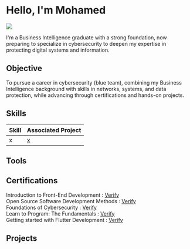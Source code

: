 # Hello, I'm Mohamed
<a href="https://linkedin.com/in/massous-med/"><img src="https://img.shields.io/badge/-LinkedIn-0072b1?&style=for-the-badge&logo=linkedin&logoColor=white" /></a>

I'm a Business Intelligence graduate with a strong foundation, now preparing to specialize in cybersecurity to deepen my expertise in protecting digital systems and information.

## Objective
To pursue a career in cybersecurity (blue team), combining my Business Intelligence background with skills in networks, systems, and data protection, while advancing through certifications and hands-on projects.

## Skills


| Skill                                         | Associated Project         |
|-----------------------------------------------|----------------------------|
| x | <a href="https://google.com">x</a>|

## Tools


## Certifications
<div>
Introduction to Front-End Development : <a href="https://coursera.org/share/c7843e7b68cf23a3004797fe404143b0" target="_blank">Verify</a><br>
Open Source Software Development Methods : <a href="https://coursera.org/share/545cfc622d7ada0ce2ee81c1b6debc2f" target="_blank">Verify</a><br>
Foundations of Cybersecurity : <a href="https://coursera.org/share/b43427645b9153a5b02717d019d6afc2" target="_blank">Verify</a><br>
Learn to Program: The Fundamentals : <a href="https://coursera.org/share/73c1ffb9b55b88798764aebf09ce972c" target="_blank">Verify</a><br>
Getting started with Flutter Development : <a href="https://coursera.org/share/c3b673eda0b42c0d56e70919ab915f88" target="_blank">Verify</a><br>

</div>

## Projects
